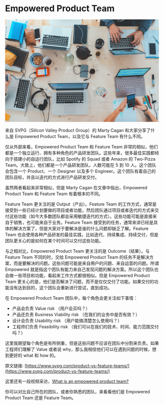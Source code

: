 # Empowered Product Team

![Team](../../images/posts/2022/1218/marvin-meyer-SYTO3xs06fU-unsplash.jpg)

来自 SVPG（Silicon Valley Product Group）的 Marty Cagan 和大家分享了什么是 Empowered Product Team，以及它与 Feature Team 有什么不同。

仅从外部来看，Empowered Product Team 和 Feature Team 非常的相似，他们都是一个独立运行、拥有多种角色的产品研发团队。这些年来，很多最佳实践都倾向于搭建小的自运行团队，比如 Spotify 的 Squad 或者 Amazon 的 Two-Pizza Team。大致上，他们都是一个产品研发团队，人数可能在 5 到 10 人。这个团队会包含一个 Product、一个 Designer 以及多个 Engineer。这个团队有着自己的团队目标，并且以迭代的方式进行产品研发交付。

虽然两者看起来非常相似，但是 Marty Cagan 在文章中指出，Empowered Product Team 和 Feature Team 有着根本的不同。

Feature Team 更关注的是 Output（产出）。Feature Team 的工作方式，通常是接受到一些已经计划要做的项目或者功能，然后团队通过项目或者迭代的方式来交付这些功能（如今大多数团队都会采用敏捷迭代的方式）。这些功能可能是直接来自于销售，也可能来自于业务。Feature Team 接受到的任务，通常来讲已经是具体的解决方案了，但是大家对于要解决是谁的什么问题却缺乏了解。Feature Team 也会使用各种产品研发的最佳实践，比如迭代、持续集成、持续交付，但是团队更关心的是如何在某个时间可以交付这些功能。

与之相对比，Empowered Product Team 更关注的是 Outcome（结果）。与 Feature Team 不同的时，交给 Empowered Product Team 的任务不是解决方案，而是要解决的问题。这些问题可能是来自用户的问题、来自运营的问题。所谓 Empowered 就是指这个团队有能力来自己发现问题的解决方案。所以这个团队也会做一些项目和功能，看起来工作方式都很相似。但是 Empowered Product Team 更关心的是，他们是否解决了问题，而不是仅仅交付了功能。如果交付的功能没有达到目的，这个团队会重新进行尝试，直到成功。

在 Empowered Product Team 团队中，每个角色会更关注如下事情：

* 产品会负责 Value risk （用户会买吗？）
* 产品还负责 Business Viability risk （在我们的业务中是否有效？）
* 设计会负责 Usability risk （用户能搞清楚怎么使用吗？）
* 工程师们负责 Feasibility risk （我们可以在我们的技术、时间、能力范围交付吗？）

这里我期望每个角色是有所侧重，但是这些问题不应该在团队中分割来负责。如果工程师们理解了 Value 或者说 why，那么我相信他们可以在遇到问题的时候，想到更好的 what 和 how 的。

原文链接: [https://www.svpg.com/product-vs-feature-teams/](https://www.svpg.com/product-vs-feature-teams/)

这里还有一段视频采访，[What is an empowered product team?](https://www.youtube.com/watch?v=CqJ4So-JjLA)

你可以对比自己所在的团队，或者你熟悉的团队，来看看他们是 Empowered Product Team 还是 Feature Team。
